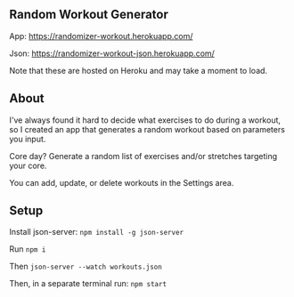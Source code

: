 ## Random Workout Generator

App: https://randomizer-workout.herokuapp.com/

Json: https://randomizer-workout-json.herokuapp.com/

Note that these are hosted on Heroku and may take a moment to load.

## About

I've always found it hard to decide what exercises to do during a workout, so I created an app that generates a random workout based on parameters you input.

Core day? Generate a random list of exercises and/or stretches targeting your core.

You can add, update, or delete workouts in the Settings area.

## Setup

Install json-server: `npm install -g json-server`

Run `npm i`

Then `json-server --watch workouts.json`

Then, in a separate terminal run: `npm start`
